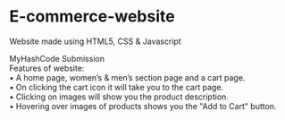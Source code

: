 # E-commerce-website
Website made using HTML5, CSS & Javascript

MyHashCode Submission<br>
Features of website:<br>
•	A home page, women’s & men’s section page and a cart page.<br>
•	On clicking the cart icon it will take you to the cart page.<br>
•	Clicking on images will show you the product description.<br>
•	Hovering over images of products shows you the "Add to Cart" button.
